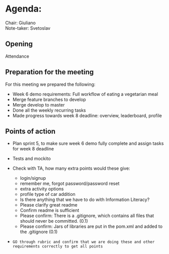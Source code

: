 # Agenda:

Chair: Giuliano   
Note-taker: Svetoslav

## Opening
Attendance

## Preparation for the meeting

For this meeting we prepared the following:

- Week 6 demo requirements: Full workflow of eating a vegetarian meal
- Merge feature branches to develop
- Merge develop to master
- Done all the weekly recurring tasks
- Made progress towards week 8 deadline: overview, leaderboard, profile


## Points of action

- Plan sprint 5, to make sure week 6 demo fully complete and assign tasks for week 8 deadline
- Tests and mockito
- Check with TA, how many extra points would these give:
    - login/signup
    - remember me, forgot password/password reset
    - extra activity options
    - profile type of car addition
    - Is there anything that we have to do with Information Literacy?
    - Please clarify great readme
    - Confirm readme is sufficient
    - Please confirm: There is a .gitignore, which contains all files that should never be committed. (0.1)
    - Please confirm:  Jars of libraries are put in the pom.xml and added to the .gitignore (0.1)
    
- `GO through rubric and confirm that we are doing these and other requirements correctly to get all points`
